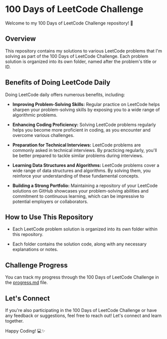 # 100 Days of LeetCode Challenge

Welcome to my 100 Days of LeetCode Challenge repository! 🚀

## Overview

This repository contains my solutions to various LeetCode problems that I'm solving as part of the 100 Days of LeetCode Challenge. Each problem solution is organized into its own folder, named after the problem's title or ID.

## Benefits of Doing LeetCode Daily

Doing LeetCode daily offers numerous benefits, including:

- **Improving Problem-Solving Skills:** Regular practice on LeetCode helps sharpen your problem-solving skills by exposing you to a wide range of algorithmic problems.
  
- **Enhancing Coding Proficiency:** Solving LeetCode problems regularly helps you become more proficient in coding, as you encounter and overcome various challenges.
  
- **Preparation for Technical Interviews:** LeetCode problems are commonly asked in technical interviews. By practicing regularly, you'll be better prepared to tackle similar problems during interviews.
  
- **Learning Data Structures and Algorithms:** LeetCode problems cover a wide range of data structures and algorithms. By solving them, you reinforce your understanding of these fundamental concepts.
  
- **Building a Strong Portfolio:** Maintaining a repository of your LeetCode solutions on GitHub showcases your problem-solving abilities and commitment to continuous learning, which can be impressive to potential employers or collaborators.

## How to Use This Repository

- Each LeetCode problem solution is organized into its own folder within this repository.
  
- Each folder contains the solution code, along with any necessary explanations or notes.

## Challenge Progress

You can track my progress through the 100 Days of LeetCode Challenge in the [progress.md](progress.md) file.

## Let's Connect

If you're also participating in the 100 Days of LeetCode Challenge or have any feedback or suggestions, feel free to reach out! Let's connect and learn together.

Happy Coding! 💻✨
